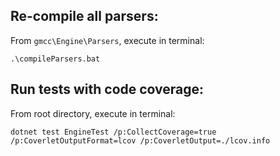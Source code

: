 ## Re-compile all parsers:

From `gmcc\Engine\Parsers`, execute in terminal:

```
.\compileParsers.bat
```


## Run tests with code coverage:

From root directory, execute in terminal:

```
dotnet test EngineTest /p:CollectCoverage=true /p:CoverletOutputFormat=lcov /p:CoverletOutput=./lcov.info
```